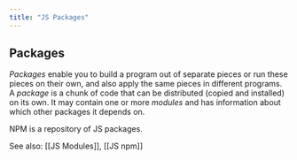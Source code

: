 ```yaml
---
title: "JS Packages"
---
```


## Packages

_Packages_ enable you to build a program out of separate pieces or run these pieces on their own, and also apply the same pieces in different programs. 
A _package_ is a chunk of code that can be distributed (copied and installed) on its own. It may contain one or more _modules_ and has information about which other packages it depends on. 

NPM is a repository of JS packages. 

See also: [[JS Modules]], [[JS npm]]



